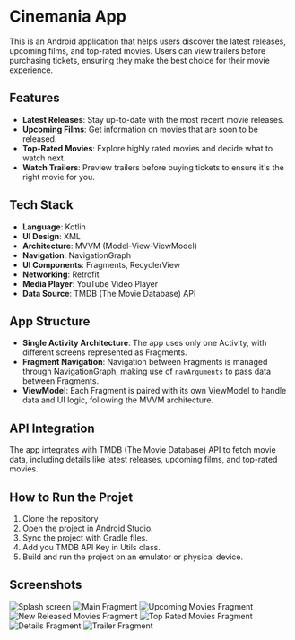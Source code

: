 # Cinemania App

This is an Android application that helps users discover the latest releases, upcoming films, and top-rated movies. Users can view trailers before purchasing tickets, ensuring they make the best choice for their movie experience.

## Features

- **Latest Releases**: Stay up-to-date with the most recent movie releases.
- **Upcoming Films**: Get information on movies that are soon to be released.
- **Top-Rated Movies**: Explore highly rated movies and decide what to watch next.
- **Watch Trailers**: Preview trailers before buying tickets to ensure it's the right movie for you.

## Tech Stack

- **Language**: Kotlin
- **UI Design**: XML
- **Architecture**: MVVM (Model-View-ViewModel)
- **Navigation**: NavigationGraph
- **UI Components**: Fragments, RecyclerView
- **Networking**: Retrofit
- **Media Player**: YouTube Video Player
- **Data Source**: TMDB (The Movie Database) API

## App Structure

- **Single Activity Architecture**: The app uses only one Activity, with different screens represented as Fragments.
- **Fragment Navigation**: Navigation between Fragments is managed through NavigationGraph, making use of `navArguments` to pass data between Fragments.
- **ViewModel**: Each Fragment is paired with its own ViewModel to handle data and UI logic, following the MVVM architecture.

## API Integration
The app integrates with TMDB (The Movie Database) API to fetch movie data, including details like latest releases, upcoming films, and top-rated movies.

## How to Run the Projet
1. Clone the repository
2. Open the project in Android Studio.
3. Sync the project with Gradle files.
4. Add you TMDB API Key in Utils class.
5. Build and run the project on an emulator or physical device.

## Screenshots
![Splash screen](https://github.com/user-attachments/assets/66576da7-700a-47ba-ac40-9c49f8759309)
![Main Fragment](https://github.com/user-attachments/assets/08b654e6-a7a7-4697-b19c-5d98aeaffff3)
![Upcoming Movies Fragment](https://github.com/user-attachments/assets/f1d2f829-f26d-4ebd-b78e-05777341f61f)
![New Released Movies Fragment](https://github.com/user-attachments/assets/85bfce36-0312-43d7-a1a1-a89dfa0ae8e5)
![Top Rated Movies Fragment](https://github.com/user-attachments/assets/ba4d91a9-fa35-4692-b15a-022041529322)
![Details Fragment](https://github.com/user-attachments/assets/d3efded1-13d0-4e2b-b17f-0dd36252b8f8)
![Trailer Fragment](https://github.com/user-attachments/assets/0a01c49c-c215-4afe-b284-3729aed501c0)

   

